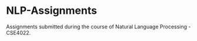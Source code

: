 # NLP-Assignments
Assignments submitted during the course of Natural Language Processing - CSE4022.
